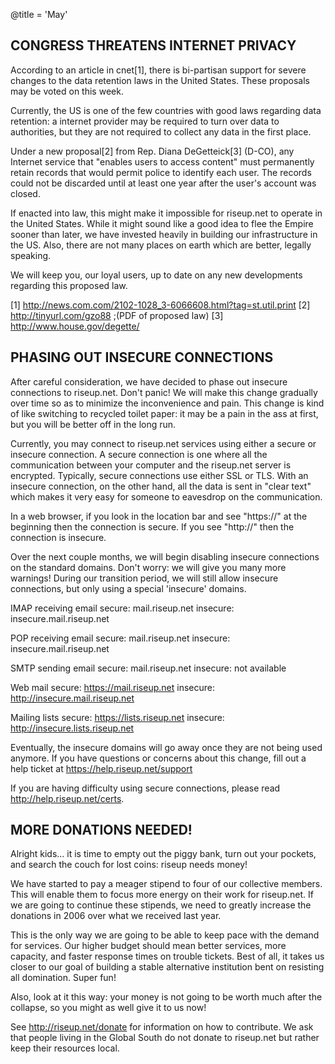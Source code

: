 @title = 'May'

## CONGRESS THREATENS INTERNET PRIVACY

According to an article in cnet[1], there is bi-partisan support for
severe changes to the data retention laws in the United States. These
proposals may be voted on this week.

Currently, the US is one of the few countries with good laws regarding
data retention: a internet provider may be required to turn over data to
authorities, but they are not required to collect any data in the first
place.

Under a new proposal[2] from Rep. Diana DeGetteick[3] (D-CO), any Internet
service that "enables users to access content" must permanently retain
records that would permit police to identify each user. The records could
not be discarded until at least one year after the user's account was
closed.

If enacted into law, this might make it impossible for riseup.net to
operate in the United States. While it might sound like a good idea to
flee the Empire sooner than later, we have invested heavily in building
our infrastructure in the US. Also, there are not many places on earth
which are better, legally speaking.

We will keep you, our loyal users, up to date on any new developments
regarding this proposed law.

[1] http://news.com.com/2102-1028_3-6066608.html?tag=st.util.print
[2] http://tinyurl.com/gzo88 ;(PDF of proposed law)
[3] http://www.house.gov/degette/

## PHASING OUT INSECURE CONNECTIONS

After careful consideration, we have decided to phase out insecure
connections to riseup.net. Don't panic! We will make this change gradually
over time so as to minimize the inconvenience and pain. This change is
kind of like switching to recycled toilet paper: it may be a pain in the
ass at first, but you will be better off in the long run.

Currently, you may connect to riseup.net services using either a secure or
insecure connection. A secure connection is one where all the
communication between your computer and the riseup.net server is
encrypted. Typically, secure connections use either SSL or TLS. With an
insecure connection, on the other hand, all the data is sent in "clear
text" which makes it very easy for someone to eavesdrop on the
communication.

In a web browser, if you look in the location bar and see "https://" at
the beginning then the connection is secure. If you see "http://" then the
connection is insecure.

Over the next couple months, we will begin disabling insecure connections
on the standard domains. Don't worry: we will give you many more warnings!
During our transition period, we will still allow insecure connections,
but only using a special 'insecure' domains.

IMAP receiving email
 secure: mail.riseup.net
 insecure: insecure.mail.riseup.net

POP receiving email
 secure: mail.riseup.net
 insecure: insecure.mail.riseup.net

SMTP sending email
 secure: mail.riseup.net
 insecure: not available

Web mail
 secure: https://mail.riseup.net
 insecure: http://insecure.mail.riseup.net

Mailing lists
 secure: https://lists.riseup.net
 insecure: http://insecure.lists.riseup.net

Eventually, the insecure domains will go away once they are not being used
anymore. If you have questions or concerns about this change, fill out a
help ticket at https://help.riseup.net/support

If you are having difficulty using secure connections, please read
http://help.riseup.net/certs.

## MORE DONATIONS NEEDED!

Alright kids... it is time to empty out the piggy bank, turn out your
pockets, and search the couch for lost coins: riseup needs money!

We have started to pay a meager stipend to four of our collective members.
This will enable them to focus more energy on their work for riseup.net.
If we are going to continue these stipends, we need to greatly increase
the donations in 2006 over what we received last year.

This is the only way we are going to be able to keep pace with the demand
for services. Our higher budget should mean better services, more
capacity, and faster response times on trouble tickets. Best of all, it
takes us closer to our goal of building a stable alternative institution
bent on resisting all domination. Super fun!

Also, look at it this way: your money is not going to be worth much after
the collapse, so you might as well give it to us now!

See http://riseup.net/donate for information on how to contribute. We ask
that people living in the Global South do not donate to riseup.net but
rather keep their resources local.
